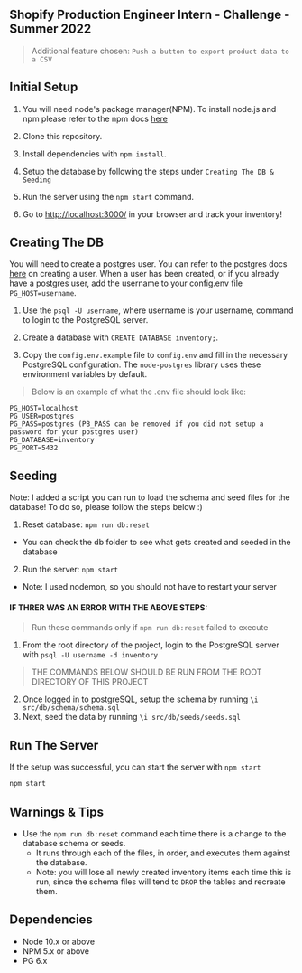 ## Shopify Production Engineer Intern - Challenge - Summer 2022

> Additional feature chosen: `Push a button to export product data to a CSV`

## Initial Setup

1. You will need node's package manager(NPM). To install node.js and npm please refer to the npm docs [here]('https://docs.npmjs.com/downloading-and-installing-node-js-and-npm')

2. Clone this repository.
3. Install dependencies with `npm install`.
4. Setup the database by following the steps under `Creating The DB & Seeding`
5. Run the server using the `npm start` command.
6. Go to <http://localhost:3000/> in your browser and track your inventory!

## Creating The DB

You will need to create a postgres user. You can refer to the postgres docs [here]('https://www.postgresql.org/docs/8.0/sql-createuser.html') on creating a user. When a user has been created, or if you already have a postgres user, add the username to your config.env file `PG_HOST=username`.

1. Use the `psql -U username`, where username is your username, command to login to the PostgreSQL server.

2. Create a database with `CREATE DATABASE inventory;`.

3. Copy the `config.env.example` file to `config.env` and fill in the necessary PostgreSQL configuration. The `node-postgres` library uses these environment variables by default.

> Below is an example of what the .env file should look like:

```
PG_HOST=localhost
PG_USER=postgres
PG_PASS=postgres (PB_PASS can be removed if you did not setup a password for your postgres user)
PG_DATABASE=inventory
PG_PORT=5432
```

## Seeding

Note: I added a script you can run to load the schema and seed files for the database! To do so, please follow the steps below :)

1. Reset database: `npm run db:reset`

- You can check the db folder to see what gets created and seeded in the database

2. Run the server: `npm start`

- Note: I used nodemon, so you should not have to restart your server

#### IF THRER WAS AN ERROR WITH THE ABOVE STEPS:

> Run these commands only if `npm run db:reset` failed to execute

1. From the root directory of the project, login to the PostgreSQL server with `psql -U username -d inventory`

> THE COMMANDS BELOW SHOULD BE RUN FROM THE ROOT DIRECTORY OF THIS PROJECT

2. Once logged in to postgreSQL, setup the schema by running
   `\i src/db/schema/schema.sql`
3. Next, seed the data by running `\i src/db/seeds/seeds.sql`

## Run The Server

If the setup was successful, you can start the server with `npm start`

```zsh
npm start
```

## Warnings & Tips

- Use the `npm run db:reset` command each time there is a change to the database schema or seeds.
  - It runs through each of the files, in order, and executes them against the database.
  - Note: you will lose all newly created inventory items each time this is run, since the schema files will tend to `DROP` the tables and recreate them.

## Dependencies

- Node 10.x or above
- NPM 5.x or above
- PG 6.x
